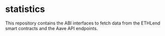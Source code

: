 # statistics
This repository contains the ABI interfaces to fetch data from the ETHLend smart contracts and the Aave API endpoints.
